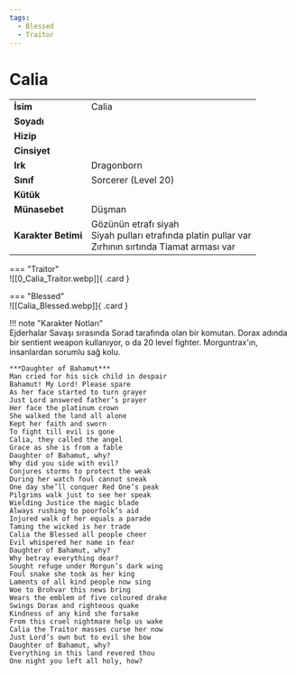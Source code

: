 ```yaml
---
tags:
  - Blessed
  - Traitor
---  
```

# Calia   
  
<div class="grid" markdown>  
  
|  |  |  
|---|---|  
| **İsim** | Calia |  
| **Soyadı** |  |  
| **Hizip** |  |  
| **Cinsiyet** |  |  
| **Irk** | Dragonborn |  
| **Sınıf** | Sorcerer (Level 20) |  
| **Kütük** |  |  
| **Münasebet** | Düşman |  
| **Karakter Betimi** | Gözünün etrafı siyah<br>Siyah pulları etrafında platin pullar var<br>Zırhının sırtında Tiamat arması var |  
  
  
=== "Traitor"  
	![[0_Calia_Traitor.webp]]{ .card }  
  
=== "Blessed"  
	![[Calia_Blessed.webp]]{ .card }  
  
</div>  
  
!!! note "Karakter Notları"  
	Ejderhalar Savaşı sırasında Sorad tarafında olan bir komutan. Dorax adında bir sentient weapon kullanıyor, o da 20 level fighter. Morguntrax'ın, insanlardan sorumlu sağ kolu.  
	  
	***Daughter of Bahamut***  
	Man cried for his sick child in despair  
	Bahamut! My Lord! Please spare  
	As her face started to turn grayer  
	Just Lord answered father’s prayer  
	Her face the platinum crown  
	She walked the land all alone  
	Kept her faith and sworn  
	To fight till evil is gone  
	Calia, they called the angel  
	Grace as she is from a fable  
	Daughter of Bahamut, why?  
	Why did you side with evil?  
	Conjures storms to protect the weak  
	During her watch foul cannot sneak  
	One day she’ll conquer Red One’s peak  
	Pilgrims walk just to see her speak  
	Wielding Justice the magic blade  
	Always rushing to poorfolk’s aid  
	Injured walk of her equals a parade  
	Taming the wicked is her trade  
	Calia the Blessed all people cheer  
	Evil whispered her name in fear  
	Daughter of Bahamut, why?  
	Why betray everything dear?  
	Sought refuge under Morgun’s dark wing  
	Foul snake she took as her king  
	Laments of all kind people now sing  
	Woe to Brohvar this news bring  
	Wears the emblem of five coloured drake  
	Swings Dorax and righteous quake  
	Kindness of any kind she forsake  
	From this cruel nightmare help us wake  
	Calia the Traitor masses curse her now  
	Just Lord’s own but to evil she bow  
	Daughter of Bahamut, why?  
	Everything in this land revered thou  
	One night you left all holy, how?   